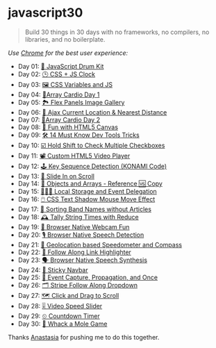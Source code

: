 # javascript30

> Build 30 things in 30 days with no frameworks, no compilers, no libraries, and no boilerplate.

*Use [Chrome](https://www.google.com/chrome/) for the best user experience:*

* Day 01: [ 🥁 JavaScript Drum Kit](https://www.buihdk.com/javascript30/javascript-drum-kit/index.html)
* Day 02: [ 🕒 CSS + JS Clock](https://www.buihdk.com/javascript30/js-and-css-clock/index.html)
* Day 03: [ 🖼 CSS Variables and JS](https://www.buihdk.com/javascript30/css-variables-and-js/index.html)
* Day 04: [ 🏃‍ Array Cardio Day 1](https://www.buihdk.com/javascript30/array-cardio-day-1/index.html)
* Day 05: [ 🏞️ Flex Panels Image Gallery](https://www.buihdk.com/javascript30/flex-panel-gallery/index.html)
* Day 06: [ 📍 Ajax Current Location & Nearest Distance](https://www.buihdk.com/javascript30/ajax-type-ahead/index.html)
* Day 07: [ 🏃‍ Array Cardio Day 2](https://www.buihdk.com/javascript30/array-cardio-day-2/index.html)
* Day 08: [ 🎨 Fun with HTML5 Canvas](https://www.buihdk.com/javascript30/fun-with-html5-canvas/index.html)
* Day 09: [ 🛠️ 14 Must Know Dev Tools Tricks](https://www.buihdk.com/javascript30/dev-tools-domination/index.html)
* Day 10: [ ☑️ Hold Shift to Check Multiple Checkboxes](https://www.buihdk.com/javascript30/hold-shift-to-check-checkboxes/index.html)
* Day 11: [ 📽️ Custom HTML5 Video Player](https://www.buihdk.com/javascript30/custom-video-player/index.html)
* Day 12: [ 🕹️ Key Sequence Detection (KONAMI Code)](https://www.buihdk.com/javascript30/key-sequence-detection/index.html)
* Day 13: [ 📜 Slide In on Scroll](https://www.buihdk.com/javascript30/slide-in-on-scroll/index.html)
* Day 14: [ 🤼 Objects and Arrays - Reference 🆚 Copy](https://www.buihdk.com/javascript30/js-reference-vs-copy/index.html)
* Day 15: [ 👨‍👧‍👦 Local Storage and Event Delegation](https://www.buihdk.com/javascript30/local-storage/index.html)
* Day 16: [ 🖱️ CSS Text Shadow Mouse Move Effect](https://www.buihdk.com/javascript30/mouse-move-shadow/index.html)
* Day 17: [ 📃 Sorting Band Names without Articles](https://www.buihdk.com/javascript30/sort-without-articles/index.html)
* Day 18: [ 🕰️ Tally String Times with Reduce](https://www.buihdk.com/javascript30/tally-string-times-with-reduce/index.html)
* Day 19: [ 📸 Browser Native Webcam Fun](https://www.buihdk.com/javascript30/browser-native-webcam-fun/index.html)
* Day 20: [ 🎙️ Browser Native Speech Detection](https://www.buihdk.com/javascript30/browser-native-speech-detection/index.html)
* Day 21: [ 📌 Geolocation based Speedometer and Compass](https://github.com/buihdk/javascript30/blob/master/geolocation-speedometer-compass/README.md)
* Day 22: [ 🌟 Follow Along Link Highlighter](https://www.buihdk.com/javascript30/follow-along-link-highlighter/index.html)
* Day 23: [ 🗣️ Browser Native Speech Synthesis](https://www.buihdk.com/javascript30/browser-native-speech-synthesis/index.html)
* Day 24: [ 🔖 Sticky Navbar](https://www.buihdk.com/javascript30/sticky-nav/index.html)
* Day 25: [ 💫 Event Capture, Propagation, and Once](https://www.buihdk.com/javascript30/event-capture-propagation-and-once/index.html)
* Day 26: [ 🗂️ Stripe Follow Along Dropdown](https://www.buihdk.com/javascript30/stripe-follow-along-nav/index.html)
* Day 27: [ 🗺️ Click and Drag to Scroll](https://www.buihdk.com/javascript30/click-and-drag/index.html)
* Day 28: [ 🎚️ Video Speed Slider](https://www.buihdk.com/javascript30/video-speed-slider/index.html)
* Day 29: [ ⏲ Countdown Timer](https://www.buihdk.com/javascript30/countdown-timer/index.html)
* Day 30: [ 🐻 Whack a Mole Game](https://www.buihdk.com/javascript30/whack-a-mole/index.html)

Thanks [Anastasia](https://github.com/AnastasiaVays) for pushing me to do this together.